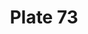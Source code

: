---
pid: '73'
an: '7'
title: Plate 73
rev_year: 
_date: 
caption: Toilette du Matin.
translation: Toilette in the Morning
student: Ana Karen Aguero
keywords: "[ Toilette ]"
permalink: /plates/73/
layout: plate-page
---